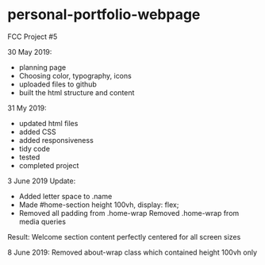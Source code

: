 # personal-portfolio-webpage
FCC Project #5

30 May 2019:
 - planning page
 - Choosing color, typography, icons
 - uploaded files to github
 - built the html structure and content

31 My 2019:
- updated html files
- added CSS
- added responsiveness
- tidy code
- tested
- completed project

3 June 2019
Update:
- Added letter space to .name
- Made #home-section height 100vh, display: flex;
- Removed all padding from .home-wrap
Removed .home-wrap from media queries

Result:
Welcome section content perfectly centered for all screen sizes


8 June 2019:
Removed about-wrap class which contained height 100vh only
